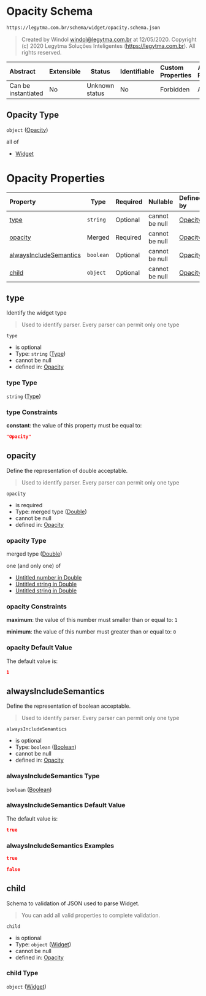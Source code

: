# Opacity Schema

```txt
https://legytma.com.br/schema/widget/opacity.schema.json
```




> Created by Windol [windol@legytma.com.br](mailto:windol@legytma.com.br) at 12/05/2020.
> Copyright (c) 2020 Legytma Soluções Inteligentes (<https://legytma.com.br>). All rights reserved.
>

| Abstract            | Extensible | Status         | Identifiable | Custom Properties | Additional Properties | Access Restrictions | Defined In                                                                         |
| :------------------ | ---------- | -------------- | ------------ | :---------------- | --------------------- | ------------------- | ---------------------------------------------------------------------------------- |
| Can be instantiated | No         | Unknown status | No           | Forbidden         | Allowed               | none                | [opacity.schema.json](../schema/widget/opacity.schema.json) |

## Opacity Type

`object` ([Opacity](opacity.md))

all of

-   [Widget](input_decoration-properties-widget-5.md)

# Opacity Properties

| Property                                          | Type      | Required | Nullable       | Defined by                                                                                                                                      |
| :------------------------------------------------ | --------- | -------- | -------------- | :---------------------------------------------------------------------------------------------------------------------------------------------- |
| [type](#type)                                     | `string`  | Optional | cannot be null | [Opacity](widget-definitions-type.md)                          |
| [opacity](#opacity)                               | Merged    | Required | cannot be null | [Opacity](app_bar_theme-properties-double.md)                       |
| [alwaysIncludeSemantics](#alwaysIncludeSemantics) | `boolean` | Optional | cannot be null | [Opacity](button_bar_theme_data-properties-boolean.md) |
| [child](#child)                                   | `object`  | Optional | cannot be null | [Opacity](input_decoration-properties-widget-5.md)                    |

## type

Identify the widget type


> Used to identify parser. Every parser can permit only one type
>

`type`

-   is optional
-   Type: `string` ([Type](widget-definitions-type.md))
-   cannot be null
-   defined in: [Opacity](widget-definitions-type.md)

### type Type

`string` ([Type](widget-definitions-type.md))

### type Constraints

**constant**: the value of this property must be equal to:

```json
"Opacity"
```

## opacity

Define the representation of double acceptable.


> Used to identify parser. Every parser can permit only one type
>

`opacity`

-   is required
-   Type: merged type ([Double](app_bar_theme-properties-double.md))
-   cannot be null
-   defined in: [Opacity](app_bar_theme-properties-double.md)

### opacity Type

merged type ([Double](app_bar_theme-properties-double.md))

one (and only one) of

-   [Untitled number in Double](double-definitions-doublenumber.md)
-   [Untitled string in Double](double-definitions-doublestring.md)
-   [Untitled string in Double](double-definitions-doubleenum.md)

### opacity Constraints

**maximum**: the value of this number must smaller than or equal to: `1`

**minimum**: the value of this number must greater than or equal to: `0`

### opacity Default Value

The default value is:

```json
1
```

## alwaysIncludeSemantics

Define the representation of boolean acceptable.


> Used to identify parser. Every parser can permit only one type
>

`alwaysIncludeSemantics`

-   is optional
-   Type: `boolean` ([Boolean](button_bar_theme_data-properties-boolean.md))
-   cannot be null
-   defined in: [Opacity](button_bar_theme_data-properties-boolean.md)

### alwaysIncludeSemantics Type

`boolean` ([Boolean](button_bar_theme_data-properties-boolean.md))

### alwaysIncludeSemantics Default Value

The default value is:

```json
true
```

### alwaysIncludeSemantics Examples

```json
true
```

```json
false
```

## child

Schema to validation of JSON used to parse Widget.


> You can add all valid properties to complete validation.
>

`child`

-   is optional
-   Type: `object` ([Widget](input_decoration-properties-widget-5.md))
-   cannot be null
-   defined in: [Opacity](input_decoration-properties-widget-5.md)

### child Type

`object` ([Widget](input_decoration-properties-widget-5.md))

